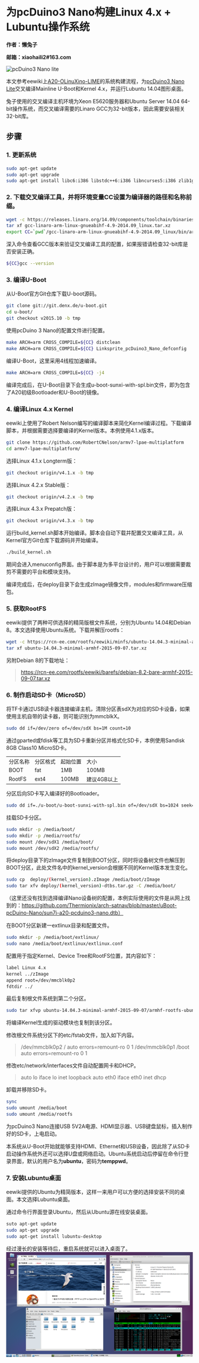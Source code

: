 # 为pcDuino3  Nano构建Linux 4.x + Lubuntu操作系统

**作者：懒兔子**

**邮箱：xiaohaili2#163.com**

![pcDuino3 Nano lite](http://www.linksprite.com/wp-content/uploads/2015/05/pcduino3nano_lite1.jpg)

本文参考eewiki上[A20-OLinuXino-LIME](https://eewiki.net/display/linuxonarm/A20-OLinuXino-LIME)的系统构建流程，为[pcDuino3 Nano Lite](http://www.linksprite.com/linksprite-pcduino3nano-lite/)交叉编译Mainline U-Boot和Kernel 4.x，并运行Lubuntu 14.04图形桌面。

兔子使用的交叉编译主机环境为Xeon E5620服务器和Ubuntu Server 14.04 64-bit操作系统，而交叉编译需要的Linaro GCC为32-bit版本，因此需要安装相关32-bit库。

## 步骤
### 1. 更新系统
```bash
sudo apt-get update
sudo apt-get upgrade
sudo apt-get install libc6:i386 libstdc++6:i386 libncurses5:i386 zlib1g:i386
```
### 2. 下载交叉编译工具，并将环境变量CC设置为编译器的路径和名称前缀。
```bash
wget -c https://releases.linaro.org/14.09/components/toolchain/binaries/gcc-linaro-arm-linux-gnueabihf-4.9-2014.09_linux.tar.xz
tar xf gcc-linaro-arm-linux-gnueabihf-4.9-2014.09_linux.tar.xz
export CC=`pwd`/gcc-linaro-arm-linux-gnueabihf-4.9-2014.09_linux/bin/arm-linux-gnueabihf-
```
深入命令查看GCC版本来验证交叉编译工具的配置，如果报错请检查32-bit库是否安装正确。
```bash
${CC}gcc --version
```

### 3. 编译U-Boot
从U-Boot官方Git仓库下载U-boot源码。
```bash
git clone git://git.denx.de/u-boot.git
cd u-boot/
git checkout v2015.10 -b tmp
```
使用pcDuino 3 Nano的配置文件进行配置。
```bash
make ARCH=arm CROSS_COMPILE=${CC} distclean
make ARCH=arm CROSS_COMPILE=${CC} Linksprite_pcDuino3_Nano_defconfig
```
编译U-Boot，这里采用4线程加速编译。
```bash
make ARCH=arm CROSS_COMPILE=${CC} -j4
```
编译完成后，在U-Boot目录下会生成u-boot-sunxi-with-spl.bin文件，即为包含了A20初级Bootloader和U-Boot的镜像。

### 4. 编译Linux 4.x Kernel

eewiki上使用了Robert Nelson编写的编译脚本来简化Kernel编译过程。下载编译脚本，并根据需要选择要编译的Kernel版本。本例使用4.1.x版本。

```bash
git clone https://github.com/RobertCNelson/armv7-lpae-multiplatform
cd armv7-lpae-multiplatform/
```

选择Linux 4.1.x Longterm版：
```bash
git checkout origin/v4.1.x -b tmp
```

选择Linux 4.2.x Stable版：
```bash
git checkout origin/v4.2.x -b tmp
```
选择Linux 4.3.x Prepatch版：
```bash
git checkout origin/v4.3.x -b tmp
```
运行build_kernel.sh脚本开始编译。脚本会自动下载并配置交叉编译工具，从Kernel官方Git仓库下载源码并开始编译。
```bash
./build_kernel.sh
```

期间会进入menuconfig界面。由于脚本是为多平台设计的，用户可以根据需要裁剪不需要的平台和模块支持。

编译完成后，在deploy目录下会生成zImage镜像文件，modules和firmware压缩包。

### 5. 获取RootFS
eewiki提供了两种可供选择的精简版根文件系统，分别为Ubuntu 14.04和Debian 8。本文选择使用Ubuntu系统。下载并解压rootfs：

```bash
wget -c https://rcn-ee.com/rootfs/eewiki/minfs/ubuntu-14.04.3-minimal-armhf-2015-09-07.tar.xz
tar xf ubuntu-14.04.3-minimal-armhf-2015-09-07.tar.xz
```

另附Debian 8的下载地址：
> https://rcn-ee.com/rootfs/eewiki/barefs/debian-8.2-bare-armhf-2015-09-07.tar.xz

### 6. 制作启动SD卡（MicroSD）
将TF卡通过USB读卡器连接编译主机，清除分区表sdX为对应的SD卡设备，如果使用主机自带的读卡器，则可能识别为mmcblkX。

```bash
sudo dd if=/dev/zero of=/dev/sdX bs=1M count=10
```

通过gparted或fdisk等工具为SD卡重新分区并格式化SD卡，本例使用Sandisk 8GB Class10 MicroSD卡。
<table>
   <tr>
      <td>分区名称</td>
      <td>分区格式</td>
      <td>起始位置</td>
      <td>大小</td>
   </tr>
   <tr>
      <td>BOOT</td>
      <td>fat</td>
      <td>1MB</td>
      <td>100MB</td>
   </tr>
   <tr>
      <td>RootFS</td>
      <td>ext4</td>
      <td>100MB</td>
      <td>建议4GB以上</td>
   </tr>
</table>

分区后向SD卡写入编译好的Bootloader。
```bash
sudo dd if=./u-boot/u-boot-sunxi-with-spl.bin of=/dev/sdX bs=1024 seek=8
```

挂载SD卡分区。
```bash
sudo mkdir -p /media/boot/
sudo mkdir -p /media/rootfs/
sudo mount /dev/sdX1 /media/boot/
sudo mount /dev/sdX2 /media/rootfs/
```
将deploy目录下的zImage文件复制到BOOT分区，同时将设备树文件也解压到BOOT分区，此处文件名中的kernel_version会根据不同的Kernel版本发生变化。
```bash
sudo cp  deploy/(kernel_version).zImage /media/boot/zImage
sudo tar xfv deploy/(kernel_version)-dtbs.tar.gz -C /media/boot/
```
（这里还没有找到选择编译Nano设备树的配置，本例实际使用的文件是从网上找到的：https://github.com/Thermionix/arch-satnav/blob/master/uBoot-pcDuino-Nano/sun7i-a20-pcduino3-nano.dtb）

在BOOT分区新建一extlinux目录和配置文件。
```bash
sudo mkdir -p /media/boot/extlinux/
sudo nano /media/boot/extlinux/extlinux.conf
```
配置用于指定Kernel、Device Tree和RootFS位置，其内容如下：
```bash
label Linux 4.x
kernel ../zImage
append root=/dev/mmcblk0p2
fdtdir ../
```
最后复制根文件系统到第二个分区。
```bash
sudo tar xfvp ubuntu-14.04.3-minimal-armhf-2015-09-07/armhf-rootfs-ubuntu-trusty.tar –C /media/rootfs
```
将编译Kernel生成的驱动模块也复制到该分区。

修改根文件系统分区下的etc/fstab文件，加入如下内容。
> /dev/mmcblk0p2  /      auto  errors=remount-ro  0  1
> /dev/mmcblk0p1  /boot  auto  errors=remount-ro  0  1

修改etc/network/interfaces文件自动配置网卡和DHCP。
> auto lo
> iface lo inet loopback
> auto eth0
> iface eth0 inet dhcp

卸载并移除SD卡。
```bash
sync
sudo umount /media/boot
sudo umount /media/rootfs
```

为pcDuino3 Nano连接USB  5V2A电源、HDMI显示器、USB键盘鼠标，插入制作好的SD卡，上电启动。

本系统从U-Boot开始就能够支持HDMI、Ethernet和USB设备，因此除了从SD卡启动操作系统外还可以选择U盘或网络启动。Ubuntu系统启动后停留在命令行登录界面，默认的用户名为**ubuntu**，密码为**temppwd**。

### 7.  安装Lubuntu桌面
eewiki提供的Ubuntu为精简版本，这样一来用户可以方便的选择安装不同的桌面。本文选择Lubuntu桌面。

通过命令行界面登录Ubuntu，然后从Ubuntu源在线安装桌面。
```bash
suto apt-get update
sudo apt-get upgrade
sudo apt-get install lubuntu-desktop
```
经过漫长的安装等待后，重启系统就可以进入桌面了。
![lubuntu](/images/lubuntu.png)
